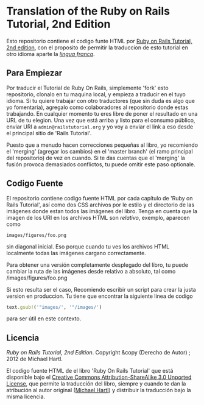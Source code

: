 # Translation of the Ruby on Rails Tutorial, 2nd Edition

Esto repositorio contiene el codigo funte  HTML por [Ruby on Rails Tutorial, 2nd edition](http://railstutorial.org/), con el proposito de permitir la traduccion de esto tutorial en otro idioma aparte la [*lingua franca*](http://en.wikipedia.org/wiki/Lingua_franca). 

## Para Empiezar

Por traducir el Tutorial de Ruby On Rails, simplemente 'fork' esto repositorio, clonalo en tu maquina local, y empieza a traducir en el tuyo idioma. Si tu quiere trabajar con otro traductores (que sin duda es algo que yo fomentaria), agregalo como colaboradores al repositorio donde estas trabajando. En cualquier momento tu eres libre de poner el resultado en una URL de tu elegion. Una vez que está arriba y listo para el consumo público, enviar URI a `admin@railstutorial.org` y yo voy a enviar el link a eso desde el principal sitio de 'Rails Tutorial'.

Puesto que a menudo hacen correcciones pequeñas al libro, yo recomiendo el 'merging' (agregar los cambios) en el 'master branch' (el ramo principal del repositorio) de vez en cuando. Si te das cuentas que el 'merging' la fusión provoca demasiados conflictos, tu puede omitir este paso optionale.

## Codigo Fuente

El repositorio contiene codigo fuente HTML por cada capítulo de 'Ruby on Rails Tutorial', así como dos CSS archivos por le estilo y el directorio de las imágenes donde estan todos las imágenes del libro. Tenga en cuenta que la imagen de los URI en los archivos HTML son *relativo*, exemplo, aparecen como

    images/figures/foo.png

sin diagonal inicial. Eso porque cuando tu ves los archivos HTML localmente todas las imágenes cargano correctamente. 

Para obtener una versión completamente desplegado del libro, tu puede cambiar la ruta de las imágenes desde relativo a absoluto, tal como
    /images/figures/foo.png

Si esto resulta ser el caso, Recomiendo escribir un script para crear la justa version en produccion. Tu tiene que encontrar la siguiente linea de codigo

```ruby
text.gsub!('"images/', '"/images/')
```

para ser útil en este contexto.

## Licencia

*Ruby on Rails Tutorial, 2nd Edition*. Copyright &copy (Derecho de Autor) ; 2012 de Michael Hartl.

El codigo fuente HTML de el libro 'Ruby On Rails Tutorial' que está disponible bajo el [Creative Commons Attribution-ShareAlike 3.0 Unported License](http://creativecommons.org/licenses/by-sa/3.0/), que permite la traducción del libro, siempre y cuando te dan la atribución al autor original ([Michael Hartl](http://michaelhartl.com/)) y distribuir la traducción bajo la misma licencia.
